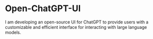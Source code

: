 # Open-ChatGPT-UI
I am developing an open-source UI for ChatGPT to provide users with a customizable and efficient interface for interacting with large language models.
